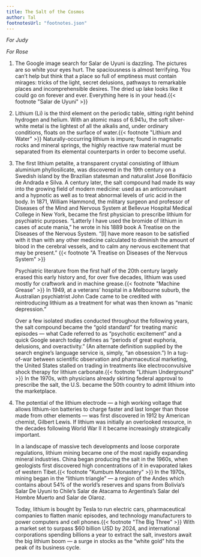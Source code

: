 ```yaml
---
title: The Salt of the Cosmos
author: Tal
footnotesUrl: "footnotes.json"
---
```


*For Judy*

*For Rose*

1. The Google image search for Salar de Uyuni is dazzling. The pictures are so white your eyes hurt. The spaciousness is almost terrifying. You can’t help but think that a place so full of emptiness must contain mirages: tricks of the light, secret delusions, pathways to remarkable places and incomprehensible desires. The dried up lake looks like it could go on forever and ever. Everything here is in your head.{{< footnote "Salar de Uyuni" >}}

2. Lithium (Li) is the third element on the periodic table, sitting right behind hydrogen and helium. With an atomic mass of 6.941u, the soft silver-white metal is the lightest of all the alkalis and, under ordinary conditions, floats on the surface of water.{{< footnote "Lithium and Water" >}} Naturally-occurring lithium is impure; found in magmatic rocks and mineral springs, the highly reactive raw material must be separated from its elemental counterparts in order to become useful.

3. The first lithium petalite, a transparent crystal consisting of lithium aluminium phyllosilicate, was discovered in the 19th century on a Swedish island by the Brazilian statesman and naturalist José Bonifácio de Andrada e Silva. A century later, the salt compound had made its way into the growing field of modern medicine: used as an anticonvulsant and a hypnotic as well as to treat abnormal levels of uric acid in the body. In 1871, William Hammond, the military surgeon and professor of Diseases of the Mind and Nervous System at Bellevue Hospital Medical College in New York, became the first physician to prescribe lithium for psychiatric purposes. “Latterly I have used the bromide of lithium in cases of acute mania,” he wrote in his 1889 book A Treatise on the Diseases of the Nervous System. “[I] have more reason to be satisfied with it than with any other medicine calculated to diminish the amount of blood in the cerebral vessels, and to calm any nervous excitement that may be present.” {{< footnote "A Treatise on Diseases of the Nervous System" >}}

   Psychiatric literature from the first half of the 20th century largely erased this early history and, for over five decades, lithium was used mostly for craftwork and in machine grease.{{< footnote "Machine Grease" >}} In 1949, at a veterans’ hospital in a Melbourne suburb, the Australian psychiatrist John Cade came to be credited with reintroducing lithium as a treatment for what was then known as “manic depression.” 

   Over a few isolated studies conducted throughout the following years, the salt compound became the “gold standard” for treating manic episodes — what Cade referred to as “psychotic excitement” and a quick Google search today defines as “periods of great euphoria, delusions, and overactivity.” (An alternate definition supplied by the search engine’s language service is, simply, “an obsession.”) In a tug-of-war between scientific observation and pharmaceutical marketing, the United States stalled on trading in treatments like electroconvulsive shock therapy for lithium carbonate.{{< footnote "Lithium Underground" >}} In the 1970s, with physicians already skirting federal approval to prescribe the salt, the U.S. became the 50th country to admit lithium into the marketplace. 

4. The potential of the lithium electrode — a high working voltage that allows lithium-ion batteries to charge faster and last longer than those made from other elements — was first discovered in 1912 by American chemist, Gilbert Lewis. If lithium was initially an overlooked resource, in the decades following World War II it became increasingly strategically important.

   In a landscape of massive tech developments and loose corporate regulations, lithium mining became one of the most rapidly expanding mineral industries. China began producing the salt in the 1960s, when geologists first discovered high concentrations of it in evaporated lakes of western Tibet.{{< footnote "Kumbum Monastery" >}} In the 1970s, mining began in the “lithium triangle” — a region of the Andes which contains about 54% of the world’s reserves and spans from Bolivia’s Salar De Uyuni to Chile’s Salar de Atacama to Argentina’s Salar del Hombre Muerto and Salar de Olaroz.

   Today, lithium is bought by Tesla to run electric cars, pharmaceutical companies to flatten manic episodes, and technology manufacturers to power computers and cell phones.{{< footnote "The Big Three" >}} With a market set to surpass $60 billion USD by 2024, and international corporations spending billions a year to extract the salt, investors await the big lithium boom — a surge in stocks as the “white gold” hits the peak of its business cycle.